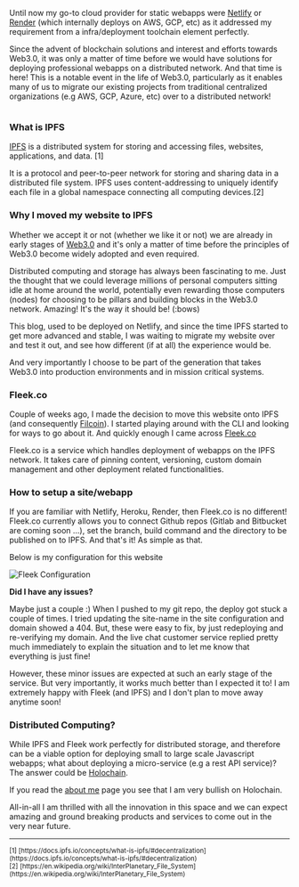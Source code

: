 Until now my go-to cloud provider for static webapps were [Netlify](https://www.netlify.com/) or [Render](https://render.com/) (which internally deploys on AWS, GCP, etc) as it addressed my requirement from a infra/deployment toolchain element perfectly. 

Since the advent of blockchain solutions and interest and efforts towards Web3.0, it was only a matter of time before we would have solutions for deploying professional webapps on a distributed network. And that time is here! This is a notable event in the life of Web3.0, particularly as it enables many of us to migrate our existing projects from traditional centralized organizations (e.g AWS, GCP, Azure, etc) over to a distributed network! 

<!-- Hidden as this image is only intended to be fetched for preview generators -->
<img src="https://i.imgur.com/U1PADYS.png" height=0 width=0>

### What is IPFS

[IPFS](https://ipfs.io/) is a distributed system for storing and accessing files, websites, applications, and data. [1]

It is a protocol and peer-to-peer network for storing and sharing data in a distributed file system. IPFS uses content-addressing to uniquely identify each file in a global namespace connecting all computing devices.[2]

### Why I moved my website to IPFS

Whether we accept it or not (whether we like it or not) we are already in early stages of [Web3.0](https://medium.com/fabric-ventures/what-is-web-3-0-why-it-matters-934eb07f3d2b) and it's only a matter of time before the principles of Web3.0 become widely adopted and even required. 

Distributed computing and storage has always been fascinating to me. Just the thought that we could leverage millions of personal computers sitting idle at home around the world, potentially even rewarding those computers (nodes) for choosing to be pillars and building blocks in the Web3.0 network. Amazing! It's the way it should be! (:bows)

This blog, used to be deployed on Netlify, and since the time IPFS started to get more advanced and stable, I was waiting to migrate my website over and test it out, and see how different (if at all) the experience would be. 

And very importantly I choose to be part of the generation that takes Web3.0 into production environments and in mission critical systems. 

### Fleek.co

Couple of weeks ago, I made the decision to move this website onto IPFS (and consequently [Filcoin](https://filecoin.io/)). I started playing around with the CLI and looking for ways to go about it. And quickly enough I came across [Fleek.co](https://fleek.co/)

Fleek.co is a service which handles deployment of webapps on the IPFS network. It takes care of pinning content, versioning, custom domain management and other deployment related functionalities. 

### How to setup a site/webapp

If you are familiar with Netlify, Heroku, Render, then Fleek.co is no different! Fleek.co currently allows you to connect Github repos (Gitlab and Bitbucket are coming soon ...), set the branch, build command and the directory to be published on to IPFS. And that's it! As simple as that.

Below is my configuration for this website

![Fleek Configuration](https://i.imgur.com/zW6MNsw.png)

**Did I have any issues?**

Maybe just a couple :) When I pushed to my git repo, the deploy got stuck a couple of times. I tried updating the site-name in the site configuration and domain showed a 404. But, these were easy to fix, by just redeploying and re-verifying my domain. And the live chat customer service replied pretty much immediately to explain the situation and to let me know that everything is just fine!

However, these minor issues are expected at such an early stage of the service. But very importantly, it works much better than I expected it to! I am extremely happy with Fleek (and IPFS) and I don't plan to move away anytime soon!

### Distributed Computing?

While IPFS and Fleek work perfectly for distributed storage, and therefore can be a viable option for deploying small to large scale Javascript webapps; what about deploying a micro-service (e.g a rest API service)? The answer could be [Holochain](https://holochain.org/). 

If you read the [about me](https://www.prakashraman.info/pages/about-me.html) page you see that I am very bullish on Holochain.

All-in-all I am thrilled with all the innovation in this space and we can expect amazing and ground breaking products and services to come out in the very near future.

<hr>

<sub>
[1] [https://docs.ipfs.io/concepts/what-is-ipfs/#decentralization](https://docs.ipfs.io/concepts/what-is-ipfs/#decentralization) <br>
[2] [https://en.wikipedia.org/wiki/InterPlanetary_File_System](https://en.wikipedia.org/wiki/InterPlanetary_File_System)
</sub>